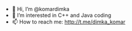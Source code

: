 - 👋 Hi, I’m @komardimka
- 👀 I’m interested in C++ and Java coding
- 📫 How to reach me: http://t.me/dimka_komar
